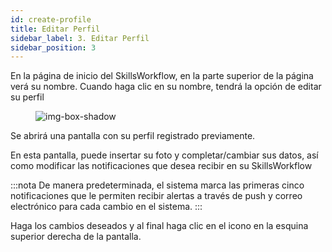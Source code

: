 ```yaml
---
id: create-profile
title: Editar Perfil
sidebar_label: 3. Editar Perfil
sidebar_position: 3
---
```


En la página de inicio del SkillsWorkflow, en la parte superior de la página verá su nombre.
Cuando haga clic en su nombre, tendrá la opción de editar su perfil

<figure>

![img-box-shadow](/img/maintenance/Profile.png)
</figure>

Se abrirá una pantalla con su perfil registrado previamente.

En esta pantalla, puede insertar su foto y completar/cambiar sus datos, así como modificar las notificaciones que desea recibir en su SkillsWorkflow


:::nota
De manera predeterminada, el sistema marca las primeras cinco notificaciones que le permiten recibir alertas a través de push y correo electrónico 
para cada cambio en el sistema.
:::


Haga los cambios deseados y al final haga clic en el icono en la esquina superior derecha de la pantalla.

